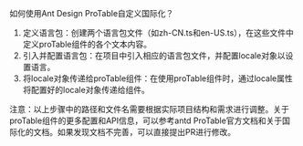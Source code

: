 如何使用Ant Design ProTable自定义国际化？

1. 定义语言包：创建两个语言包文件（如zh-CN.ts和en-US.ts），在这些文件中定义proTable组件的各个文本内容。
2. 引入并配置语言包：在项目中引入相应的语言包文件，并配置locale对象以设置语言。
3. 将locale对象传递给proTable组件：在使用proTable组件时，通过locale属性将配置好的locale对象传递给组件。

注意：以上步骤中的路径和文件名需要根据实际项目结构和需求进行调整。关于proTable组件的更多配置和API信息，可以参考antd ProTable官方文档和关于国际化的文档。如果发现文档不完善，可以直接提出PR进行修改。
